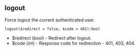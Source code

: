 ## logout
Force logout the current authenticated user.

```
logout($redirect = false, $code = 401):bool
```

- $redirect (bool) - Redirect after logout.
- $code (int) - Response code for redirection - 401, 403, 404.